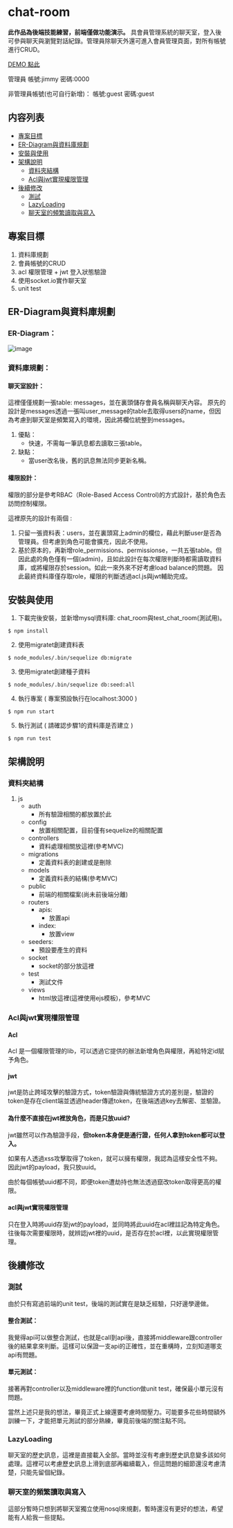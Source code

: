 # chat-room
**此作品為後端技能練習，前端僅做功能演示。**
具會員管理系統的聊天室，登入後可參與聊天與瀏覽對話紀錄。管理員除聊天外還可進入會員管理頁面，對所有帳號進行CRUD。

[DEMO 點此](http://128.199.228.19:3000/login)

管理員
帳號:jimmy
密碼:0000

非管理員帳號(也可自行新增)：
帳號:guest
密碼:guest

## 内容列表

- [專案目標](#專案目標)
- [ER-Diagram與資料庫規劃](#ER-Diagram與資料庫規劃)
- [安裝與使用](#安裝與使用)
- [架構說明](#架構說明)
    + [資料夾結構](#資料夾結構)
    + [Acl與jwt實現權限管理](#Acl與jwt實現權限管理)
 - [後續修改](#後續修改)
    + [測試](#測試)
    + [LazyLoading](#LazyLoading)
    + [聊天室的頻繁讀取與寫入](#聊天室的頻繁讀取與寫入)

## 專案目標

1. 資料庫規劃
2. 會員帳號的CRUD
3. acl 權限管理 + jwt 登入狀態驗證
5.  使用socket.io實作聊天室
6.  unit test

## ER-Diagram與資料庫規劃

### ER-Diagram：

![image](https://raw.githubusercontent.com/ovojhking/chat-room/master/ER-Diagram.png)

### 資料庫規劃：

#### 聊天室設計：
這裡僅僅規劃一張table: messages，並在裏頭儲存會員名稱與聊天內容。
原先的設計是messages透過一張叫user_message的table去取得users的name，但因為考慮到聊天室是頻繁寫入的環境，因此將欄位統整到messages。
1. 優點：
	* 快速，不需每一筆訊息都去讀取三張table。
2. 缺點：
	* 當user改名後，舊的訊息無法同步更新名稱。 		

#### 權限設計：

權限的部分是參考RBAC（Role-Based Access Control)的方式設計，基於角色去訪問控制權限。

這裡原先的設計有兩個 :

1. 只留一張資料表：users，並在裏頭寫上admin的欄位，藉此判斷user是否為管理員。但考慮到角色可能會擴充，因此不使用。
2. 基於原本的，再新增role_permissions、permissionse，一共五張table。但因此處的角色僅有一個(admin)，且如此設計在每次權限判斷時都需讀取資料庫，或將權限存於session。如此一來外來不好考慮load balance的問題。
因此最終資料庫僅存取role，權限的判斷透過acl.js與jwt輔助完成。

## 安裝與使用

1. 下載完後安裝，並新增mysql資料庫: chat_room與test_chat_room(測試用)。
```
$ npm install
```
2. 使用migratet創建資料表

```
$ node_modules/.bin/sequelize db:migrate
```

3. 使用migratet創建種子資料

```
$ node_modules/.bin/sequelize db:seed:all
```

4.  執行專案 ( 專案預設執行在localhost:3000 )
```
$ npm run start
```

5. 執行測試 ( 請確認步驟1的資料庫是否建立 )
```
$ npm run test
```
## 架構說明

### 資料夾結構

1. js
	* auth
		* 所有驗證相關的都放置於此
	* config
		* 放置相關配置，目前僅有sequelize的相關配置
	* controllers
		* 資料處理相關放這裡(參考MVC)
	* migrations
		* 定義資料表的創建或是刪除
	* models
		* 定義資料表的結構(參考MVC)
	* public
		* 前端的相關檔案(尚未前後端分離)
    * routers
	    *  apis:  
	        *  放置api
	    *  index:  
	        *  放置view
    * seeders: 
        * 預設要產生的資料
    * socket
        * socket的部分放這裡
    * test
        * 測試文件
    * views
        * html放這裡(這裡使用ejs模板)，參考MVC
 
### Acl與jwt實現權限管理

#### Acl

Acl 是一個權限管理的lib，可以透過它提供的辦法新增角色與權限，再給特定id賦予角色。

#### jwt

jwt是防止跨域攻擊的驗證方式，token驗證與傳統驗證方式的差別是，驗證的token是存在client端並透過header傳遞token，在後端透過key去解密、並驗證。

#### 為什麼不直接在jwt裡放角色，而是只放uuid?

jwt雖然可以作為驗證手段，**但token本身便是通行證，任何人拿到token都可以登入。**

如果有人透過xss攻擊取得了token，就可以擁有權限，我認為這樣安全性不夠。因此jwt的payload，我只放uuid。

由於每個帳號uuid都不同，即便token遭劫持也無法透過竄改token取得更高的權限。

#### acl與jwt實現權限管理

只在登入時將uuid存至jwt的payload，並同時將此uuid在acl裡註記為特定角色。
往後每次需要權限時，就辨認jwt裡的uuid，是否存在於acl裡，以此實現權限管理。

## 後續修改

### 測試

由於只有寫過前端的unit test，後端的測試實在是缺乏經驗，只好邊學邊做。

#### 整合測試：

我覺得api可以做整合測試，也就是call到api後，直接將middleware跟controller後的結果拿來判斷。這樣可以保證一支api的正確性，並在重構時，立刻知道哪支api有問題。

#### 單元測試：

接著再對controller以及middleware裡的function做unit test，確保最小單元沒有問題。



當然上述只是我的想法，畢竟正式上線還要考慮時間壓力。可能要多花些時間額外訓練一下，才能把單元測試的部分熟練，畢竟前後端的關注點不同。

### LazyLoading

聊天室的歷史訊息，這裡是直接載入全部。當時並沒有考慮到歷史訊息變多該如何處理。這裡可以考慮歷史訊息上滑到底部再繼續載入，但這問題的細節還沒考慮清楚，只能先留個紀錄。

### 聊天室的頻繁讀取與寫入

這部分暫時只想到將聊天室獨立使用nosql來規劃，暫時還沒有更好的想法，希望能有人給我一些提點。
